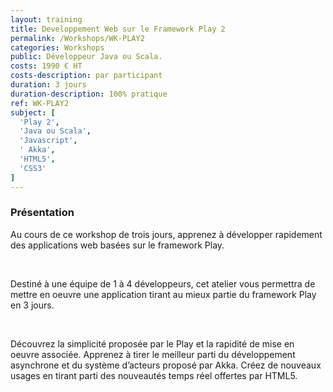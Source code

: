 ```yaml
---
layout: training
title: Developpement Web sur le Framework Play 2
permalink: /Workshops/WK-PLAY2
categories: Workshops
public: Développeur Java ou Scala.
costs: 1990 € HT
costs-description: par participant
duration: 3 jours
duration-description: 100% pratique
ref: WK-PLAY2
subject: [
  'Play 2',
  'Java ou Scala',
  'Javascript',
  '￼Akka',
  'HTML5',
  'CSS3'
]
---
```


### Présentation

Au cours de ce workshop de trois jours, apprenez à développer rapidement des applications web basées sur le framework Play.

<br/>

Destiné à une équipe de 1 à 4 développeurs, cet atelier vous permettra de mettre en oeuvre une application tirant au mieux partie du framework Play en 3 jours.

<br/>

Découvrez la simplicité proposée par le Play et la rapidité de mise en oeuvre associée.
Apprenez à tirer le meilleur parti du développement asynchrone et du système d’acteurs proposé par Akka. Créez de nouveaux usages en tirant parti des nouveautés temps réel offertes par HTML5.
